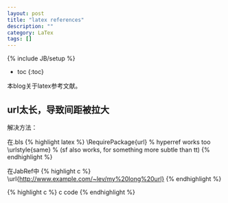 ```yaml
---
layout: post
title: "latex references"
description: ""
category: LaTex
tags: []
---
```

{% include JB/setup %}

<!-- 目录 -->
* toc
{:toc}

<!-- 正文 -->

本blog关于latex参考文献。

## url太长，导致间距被拉大 ##

解决方法：

在.bls
{% highlight latex %}
\RequirePackage{url} % hyperref works too
\urlstyle{same}  % (sf also works, for something more subtle than tt)
{% endhighlight %}

在JabRef中
{% highlight c %}
\url{http://www.example.com/~lev/my%20long%20url}
{% endhighlight %}

<!-- 代码块(注意修改语言) -->
{% highlight c %}
c code
{% endhighlight %}
